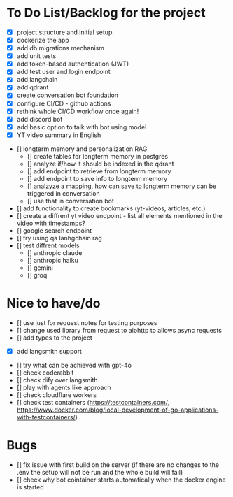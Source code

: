 # To Do List/Backlog for the project
- [x] project structure and initial setup
- [x] dockerize the app
- [x] add db migrations mechanism
- [x] add unit tests
- [x] add token-based authentication (JWT)
- [x] add test user and login endpoint
- [x] add langchain
- [x] add qdrant
- [x] create conversation bot foundation
- [x] configure CI/CD - github actions
- [x] rethink whole CI/CD workflow once again!
- [x] add discord bot
- [x] add basic option to talk with bot using model
- [x] YT video summary in English
- [] longterm memory and personalization RAG
    - [] create tables for longterm memory in postgres
    - [] analyze if/how it should be indexed in the qdrant
    - [] add endpoint to retrieve from longterm memory
    - [] add endpoint to save info to longterm memory
    - [] analzyze a mapping, how can save to longterm memory can be triggered in conversation
    - [] use that in conversation bot
- [] add functionality to create bookmarks (yt-videos, articles, etc.)
- [] create a diffrent yt video endpoint - list all elements mentioned in the video with timestamps?
- [] google search endpoint
- [] try using qa lanhgchain rag
- [] test diffrent models
    - [] anthropic claude
    - [] anthropic haiku
    - [] gemini
    - [] groq

# Nice to have/do
- [] use just for request notes for testing purposes
- [] change used library from request to aiohttp to allows async requests
- [] add types to the project
- [x] add langsmith support
- [] try what can be achieved with gpt-4o
- [] check coderabbit
- [] check dify over langsmith
- [] play with agents like approach
- [] check cloudflare workers
- [] check test containers (https://testcontainers.com/, https://www.docker.com/blog/local-development-of-go-applications-with-testcontainers/)

# Bugs
- [] fix issue with first build on the server (if there are no changes to the .env the setup will not be run and the whole build will fail)
- [] check why bot cointainer starts automatically when the docker engine is started
